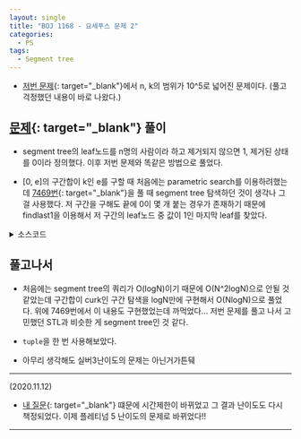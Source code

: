 ```yaml
---
layout: single
title: "BOJ 1168 - 요세푸스 문제 2"
categories:
  - PS
tags:
  - Segment tree
---
```

- [저번 문제](https://siriyaoff.github.io/ps/PS-BOJ-1158/){: target="_blank"}에서 n, k의 범위가 10^5로 넓어진 문제이다. (풀고 걱정했던 내용이 바로 나왔다.)

## [문제](https://www.acmicpc.net/problem/1168){: target="_blank"} 풀이
- segment tree의 leaf노드를 n명의 사람이라 하고 제거되지 않으면 1, 제거된 상태를 0이라 정의했다. 이후 저번 문제와 똑같은 방법으로 풀었다.  

- [0, e]의 구간합이 k인 e를 구할 때 처음에는 parametric search를 이용하려했는데 [7469번](https://www.acmicpc.net/problem/7469){: target="_blank"}을 풀 때 segment tree 탐색하던 것이 생각나 그걸 사용했다. 저 구간을 구해도 끝에 0이 몇 개 붙는 경우가 존재하기 때문에 findlast1을 이용해서 저 구간의 leaf노드 중 값이 1인 마지막 leaf를 찾았다.

<details markdown="1">
<summary>소스코드</summary>

```cpp
#include<cstdio>
#include<vector>
#include<tuple>
using namespace std;
typedef vector<int> vi;
typedef tuple<int, int, int> ti;

int mid(int s, int e){return (s+e)>>1;}
int init(vi& num, vi& st, int tidx, int s, int e);
int query1(vi& st, int tidx, int s, int e, int fl, int fr);//return partial sum
ti query2(vi& st, int tidx, int s, int e, int val);//return index of e, sum(0, e)==val
int findlast1(vi& st, int n, int tidx, int s, int e);
void update(vi& st, int tidx, int s, int e, int nidx, int diff);

int main()
{
	int n, k, curk, curp, sz=1;
	scanf("%d %d", &n, &k);
	for(;sz<n;sz*=2);
	vi st(2*sz), num(n, 1), sol;
	init(num, st, 1, 0, n-1);
	curp=-1;
	for(int i=n;i>0;i--){
		int idx, s, e, aftercurp, curk;
		if(curp==n-1) aftercurp=0;
		else aftercurp=query1(st, 1, 0, n-1, curp+1, n-1);
		if(aftercurp>=k) curk=(k+i-aftercurp)%i;
		else curk=(k-aftercurp)%i;
		if(curk==0) curk=i;
		tie(idx, s, e)=query2(st, 1, 0, n-1, curk);
		curp=findlast1(st, n, idx, s, e);
		sol.push_back(curp+1);
		update(st, 1, 0, n-1, curp, -1);
	}
	printf("<");
	for(int i=0;i<sol.size()-1;i++) printf("%d, ", sol[i]);
	printf("%d>", sol.back());
}

int init(vi& num, vi& st, int tidx, int s, int e){
	if(s==e) return st[tidx]=num[s];
	return st[tidx]=init(num, st, tidx*2, s, mid(s, e))+init(num, st, tidx*2+1, mid(s, e)+1, e);
}

int query1(vi& st, int tidx, int s, int e, int fl, int fr){
	if(s>fr || e<fl) return 0;
	if(s>=fl && e<=fr) return st[tidx];
	return query1(st, tidx*2, s, mid(s, e), fl, fr)+query1(st, tidx*2+1, mid(s, e)+1, e, fl, fr);
}

ti query2(vi& st, int tidx, int s, int e, int val){
	if(st[tidx]==val) return make_tuple(tidx, s, e);
	if(val>st[tidx*2]) return query2(st, tidx*2+1, mid(s, e)+1, e, val-st[tidx*2]);
	return query2(st, tidx*2, s, mid(s, e), val);
}

int findlast1(vi& st, int n, int tidx, int s, int e){
	if(s==e) return s;
	if(st[tidx*2+1]==0) return findlast1(st, n, tidx*2, s, mid(s, e));
	return findlast1(st, n, tidx*2+1, mid(s, e)+1, e);
}

void update(vi& st, int tidx, int s, int e, int nidx, int diff){
	if(s>nidx || e<nidx) return;
	st[tidx]+=diff;
	if(s!=e){
		update(st, tidx*2, s, mid(s, e), nidx, diff);
		update(st, tidx*2+1, mid(s, e)+1, e, nidx, diff);
	}
}
```
</details>

## 풀고나서  

- 처음에는 segment tree의 쿼리가 O(logN)이기 때문에 O(N^2logN)으로 안될 것 같았는데 구간합이 curk인 구간 탐색을 logN만에 구현해서 O(NlogN)으로 풀었다. 위에 7469번에서 이 내용도 구현했었는데 까먹었다... 저번 문제를 풀고 나서 고민했던 STL과 비슷한 게 segment tree인 것 같다.

- `tuple`을 한 번 사용해보았다.

- 아무리 생각해도 실버3난이도의 문제는 아닌거가튼뒈


------------------
(2020.11.12)  
- [내 질문](https://www.acmicpc.net/board/view/55560){: target="_blank"} 떄문에 시간제한이 바뀌었고 그 결과 난이도도 다시 책정되었다. 이제 플레티넘 5 난이도의 문제로 바뀌었다!!

------------------
